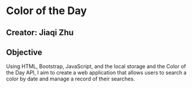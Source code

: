 # Color of the Day

## Creator: Jiaqi Zhu

## Objective
Using HTML, Bootstrap, JavaScript, and the local storage and the Color of the Day API, I aim to create a web application that allows users to search a color by date and manage a record of their searches.